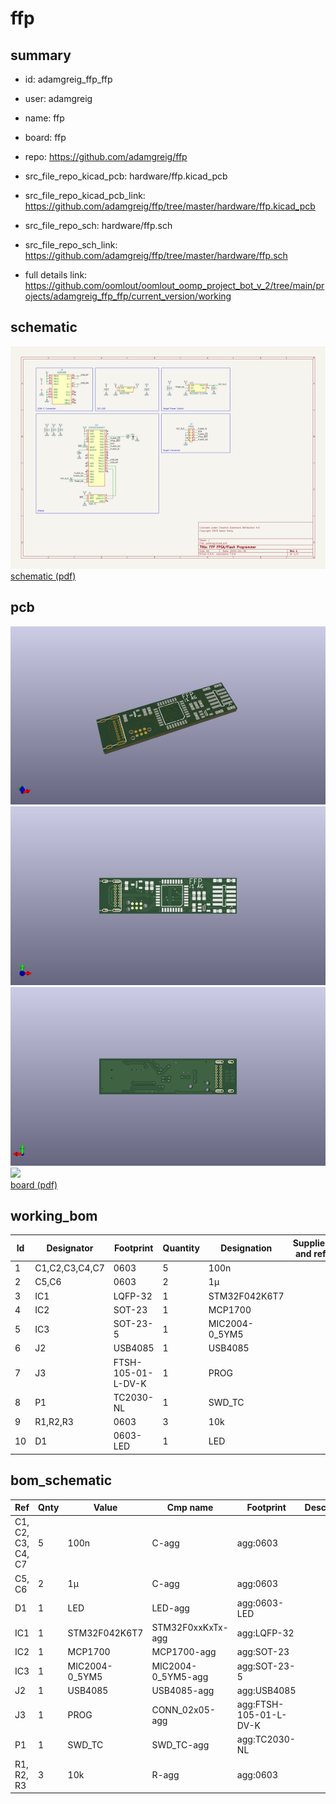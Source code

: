 # ffp
 
## summary 
* id: adamgreig_ffp_ffp
* user: adamgreig
* name: ffp
* board: ffp
* repo: https://github.com/adamgreig/ffp
* src_file_repo_kicad_pcb: hardware/ffp.kicad_pcb
* src_file_repo_kicad_pcb_link: https://github.com/adamgreig/ffp/tree/master/hardware/ffp.kicad_pcb


* src_file_repo_sch: hardware/ffp.sch
* src_file_repo_sch_link: https://github.com/adamgreig/ffp/tree/master/hardware/ffp.sch
* full details link: https://github.com/oomlout/oomlout_oomp_project_bot_v_2/tree/main/projects/adamgreig_ffp_ffp/current_version/working  

## schematic  
![](working_schematic_600.png)  
[schematic (pdf)](working_schematic.pdf)  

## pcb  
![](working_3d_600.png) 
![](working_3d_front_600.png)  
![](working_3d_back_600.png)  
![](working_600.png)  
[board (pdf)](working.pdf)  

## working_bom
| Id | Designator | Footprint | Quantity | Designation | Supplier and ref |  | None | 
| --- | --- | --- | --- | --- | --- | --- | --- | 
| 1 | C1,C2,C3,C4,C7 | 0603 | 5 | 100n |  |  | [''] | 
| 2 | C5,C6 | 0603 | 2 | 1µ |  |  | [''] | 
| 3 | IC1 | LQFP-32 | 1 | STM32F042K6T7 |  |  | [''] | 
| 4 | IC2 | SOT-23 | 1 | MCP1700 |  |  | [''] | 
| 5 | IC3 | SOT-23-5 | 1 | MIC2004-0_5YM5 |  |  | [''] | 
| 6 | J2 | USB4085 | 1 | USB4085 |  |  | [''] | 
| 7 | J3 | FTSH-105-01-L-DV-K | 1 | PROG |  |  | [''] | 
| 8 | P1 | TC2030-NL | 1 | SWD_TC |  |  | [''] | 
| 9 | R1,R2,R3 | 0603 | 3 | 10k |  |  | [''] | 
| 10 | D1 | 0603-LED | 1 | LED |  |  | [''] | 


## bom_schematic
| Ref | Qnty | Value | Cmp name | Footprint | Description | Vendor | DNP | 
| --- | --- | --- | --- | --- | --- | --- | --- | 
| C1, C2, C3, C4, C7 | 5 | 100n | C-agg | agg:0603 |  |  |  | 
| C5, C6 | 2 | 1µ | C-agg | agg:0603 |  |  |  | 
| D1 | 1 | LED | LED-agg | agg:0603-LED |  |  |  | 
| IC1 | 1 | STM32F042K6T7 | STM32F0xxKxTx-agg | agg:LQFP-32 |  |  |  | 
| IC2 | 1 | MCP1700 | MCP1700-agg | agg:SOT-23 |  |  |  | 
| IC3 | 1 | MIC2004-0_5YM5 | MIC2004-0_5YM5-agg | agg:SOT-23-5 |  |  |  | 
| J2 | 1 | USB4085 | USB4085-agg | agg:USB4085 |  |  |  | 
| J3 | 1 | PROG | CONN_02x05-agg | agg:FTSH-105-01-L-DV-K |  |  |  | 
| P1 | 1 | SWD_TC | SWD_TC-agg | agg:TC2030-NL |  |  |  | 
| R1, R2, R3 | 3 | 10k | R-agg | agg:0603 |  |  |  | 



